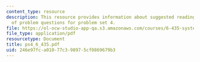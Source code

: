 ```yaml
---
content_type: resource
description: This resource provides information about suggested reading and consist
  of problem questions for problem set 4.
file: https://ol-ocw-studio-app-qa.s3.amazonaws.com/courses/6-435-system-identification-spring-2005/246e97fca01077c398975cf0869679b3_ps4_6_435.pdf
file_type: application/pdf
resourcetype: Document
title: ps4_6_435.pdf
uid: 246e97fc-a010-77c3-9897-5cf0869679b3
---
```

